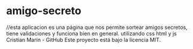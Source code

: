# amigo-secreto

//esta aplicacion es una página que nos permite sortear amigos secretos, tiene validaciones y funciona bien en general.
utilizando css html y js
Cristian Marín - GitHub
Este proyecto está bajo la licencia MIT.
